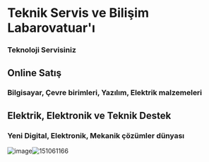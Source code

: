 # Teknik Servis ve Bilişim Labarovatuar'ı
### Teknoloji Servisiniz
## Online Satış
### Bilgisayar, Çevre birimleri, Yazılım, Elektrik malzemeleri
## Elektrik, Elektronik ve Teknik Destek
### Yeni Digital, Elektronik, Mekanik çözümler dünyası
![image](https://github.com/Teknik24/Web/assets/151061166/52bbf32c-22d1-4108-bcb9-67bb484aac7e)![151061166](https://github.com/Teknik24/Web/assets/151061166/59f27554-3c4f-4b3f-bb1b-6323e1636b2c)

